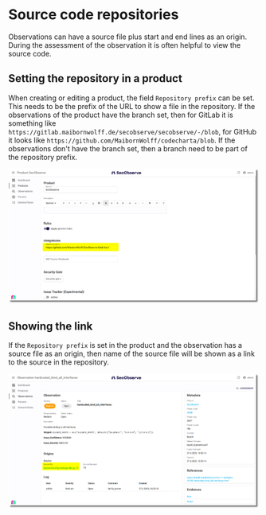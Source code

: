 # Source code repositories

Observations can have a source file plus start and end lines as an origin. During the assessment of the observation it is often helpful to view the source code.

## Setting the repository in a product

When creating or editing a product, the field `Repository prefix` can be set. This needs to be the prefix of the URL to show a file in the repository. If the observations of the product have the branch set, then for GitLab it is something like `https://gitlab.maibornwolff.de/secobserve/secobserve/-/blob`, for GitHub it looks like `https://github.com/MaibornWolff/codecharta/blob`. If the observations don't have the branch set, then a branch need to be part of the repository prefix.

![Repository integration](../assets/images/screenshot_repository_1.png)

## Showing the link 

If the `Repository prefix` is set in the product and the observation has a source file as an origin, then name of the source file will be shown as a link to the source in the repository.

![Source file link](../assets/images/screenshot_repository_2.png)
